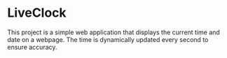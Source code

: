 # LiveClock
This project is a simple web application that displays the current time and date on a webpage. The time is dynamically updated every second to ensure accuracy.
